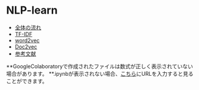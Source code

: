 # NLP-learn
- [全体の流れ](https://github.com/Fishing-oboro/NLP-learn/blob/main/index/%E6%A6%82%E8%A6%81.md)
- [TF-IDF](https://github.com/Fishing-oboro/NLP-learn/blob/main/index/TF_IDF%E3%81%AB%E3%81%A4%E3%81%84%E3%81%A6.ipynb) 
- [word2vec](https://github.com/Fishing-oboro/NLP-learn/blob/main/index/word2vec.ipynb)
- [Doc2vec](https://github.com/Fishing-oboro/NLP-learn/blob/main/index/Doc2vec.ipynb)   
- [参考文献](https://github.com/Fishing-oboro/NLP-learn/blob/main/index/%E5%8F%82%E8%80%83%E8%A8%98%E4%BA%8B.md)  

**GoogleColaboratoryで作成されたファイルは数式が正しく表示されていない場合があります。
**.ipynbが表示されない場合、[こちら](https://nbviewer.jupyter.org/)にURLを入力すると見ることができます。
